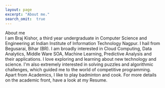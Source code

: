 ```yaml
--- 
layout: page
excerpt: "About me."
search_omit:  true
---
```


About me <br>
I am Braj Kishor, a third year undergraduate in Computer Science and Engineering at Indian Institute of Information Technology Nagpur. I hail from Begusarai, Bihar (BR). I am broadly interested in Cloud Computing, Data Analytics, Middle Ware SOA, Machine Learning, Predictive Analysis and their applications. I love exploring and learning about new technology and science. I'm also extremely interested in solving puzzles and algorithmic challenges, which guided me to the world of competitive programming.<br>
Apart from Academics, I like to play badminton and cook. For more details on the academic front, have a look at my Resume.


